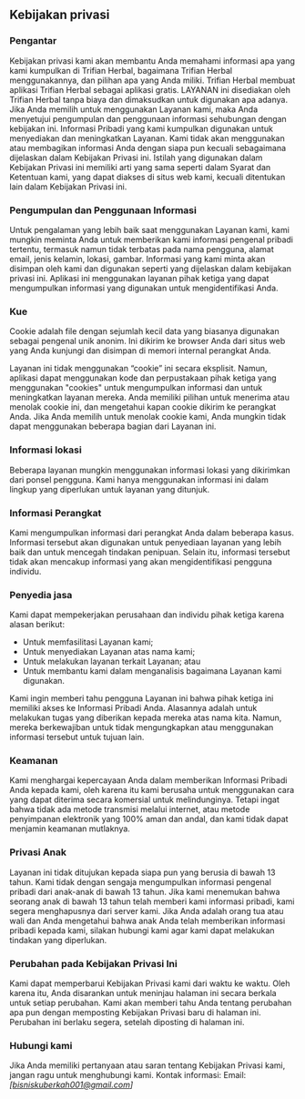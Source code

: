 Kebijakan privasi
----------------

### Pengantar
Kebijakan privasi kami akan membantu Anda memahami informasi apa yang kami kumpulkan di Trifian Herbal, bagaimana Trifian Herbal menggunakannya, dan pilihan apa yang Anda miliki.
Trifian Herbal membuat aplikasi Trifian Herbal sebagai aplikasi gratis. LAYANAN ini disediakan oleh Trifian Herbal tanpa biaya dan dimaksudkan untuk digunakan apa adanya.
Jika Anda memilih untuk menggunakan Layanan kami, maka Anda menyetujui pengumpulan dan penggunaan informasi sehubungan dengan kebijakan ini. Informasi Pribadi yang kami kumpulkan digunakan untuk menyediakan dan meningkatkan Layanan. Kami tidak akan menggunakan atau membagikan informasi Anda dengan siapa pun kecuali sebagaimana dijelaskan dalam Kebijakan Privasi ini.
Istilah yang digunakan dalam Kebijakan Privasi ini memiliki arti yang sama seperti dalam Syarat dan Ketentuan kami, yang dapat diakses di situs web kami, kecuali ditentukan lain dalam Kebijakan Privasi ini.

### Pengumpulan dan Penggunaan Informasi
Untuk pengalaman yang lebih baik saat menggunakan Layanan kami, kami mungkin meminta Anda untuk memberikan kami informasi pengenal pribadi tertentu, termasuk namun tidak terbatas pada nama pengguna, alamat email, jenis kelamin, lokasi, gambar. Informasi yang kami minta akan disimpan oleh kami dan digunakan seperti yang dijelaskan dalam kebijakan privasi ini.
Aplikasi ini menggunakan layanan pihak ketiga yang dapat mengumpulkan informasi yang digunakan untuk mengidentifikasi Anda.

### Kue
Cookie adalah file dengan sejumlah kecil data yang biasanya digunakan sebagai pengenal unik anonim. Ini dikirim ke browser Anda dari situs web yang Anda kunjungi dan disimpan di memori internal perangkat Anda.

Layanan ini tidak menggunakan “cookie” ini secara eksplisit. Namun, aplikasi dapat menggunakan kode dan perpustakaan pihak ketiga yang menggunakan "cookies" untuk mengumpulkan informasi dan untuk meningkatkan layanan mereka. Anda memiliki pilihan untuk menerima atau menolak cookie ini, dan mengetahui kapan cookie dikirim ke perangkat Anda. Jika Anda memilih untuk menolak cookie kami, Anda mungkin tidak dapat menggunakan beberapa bagian dari Layanan ini.

### Informasi lokasi
Beberapa layanan mungkin menggunakan informasi lokasi yang dikirimkan dari ponsel pengguna. Kami hanya menggunakan informasi ini dalam lingkup yang diperlukan untuk layanan yang ditunjuk.

### Informasi Perangkat
Kami mengumpulkan informasi dari perangkat Anda dalam beberapa kasus. Informasi tersebut akan digunakan untuk penyediaan layanan yang lebih baik dan untuk mencegah tindakan penipuan. Selain itu, informasi tersebut tidak akan mencakup informasi yang akan mengidentifikasi pengguna individu.

### Penyedia jasa
Kami dapat mempekerjakan perusahaan dan individu pihak ketiga karena alasan berikut:
* Untuk memfasilitasi Layanan kami;
* Untuk menyediakan Layanan atas nama kami;
* Untuk melakukan layanan terkait Layanan; atau
* Untuk membantu kami dalam menganalisis bagaimana Layanan kami digunakan.

Kami ingin memberi tahu pengguna Layanan ini bahwa pihak ketiga ini memiliki akses ke Informasi Pribadi Anda. Alasannya adalah untuk melakukan tugas yang diberikan kepada mereka atas nama kita. Namun, mereka berkewajiban untuk tidak mengungkapkan atau menggunakan informasi tersebut untuk tujuan lain.

### Keamanan
Kami menghargai kepercayaan Anda dalam memberikan Informasi Pribadi Anda kepada kami, oleh karena itu kami berusaha untuk menggunakan cara yang dapat diterima secara komersial untuk melindunginya. Tetapi ingat bahwa tidak ada metode transmisi melalui internet, atau metode penyimpanan elektronik yang 100% aman dan andal, dan kami tidak dapat menjamin keamanan mutlaknya.

### Privasi Anak
Layanan ini tidak ditujukan kepada siapa pun yang berusia di bawah 13 tahun. Kami tidak dengan sengaja mengumpulkan informasi pengenal pribadi dari anak-anak di bawah 13 tahun. Jika kami menemukan bahwa seorang anak di bawah 13 tahun telah memberi kami informasi pribadi, kami segera menghapusnya dari server kami. Jika Anda adalah orang tua atau wali dan Anda mengetahui bahwa anak Anda telah memberikan informasi pribadi kepada kami, silakan hubungi kami agar kami dapat melakukan tindakan yang diperlukan.

### Perubahan pada Kebijakan Privasi Ini
Kami dapat memperbarui Kebijakan Privasi kami dari waktu ke waktu. Oleh karena itu, Anda disarankan untuk meninjau halaman ini secara berkala untuk setiap perubahan. Kami akan memberi tahu Anda tentang perubahan apa pun dengan memposting Kebijakan Privasi baru di halaman ini. Perubahan ini berlaku segera, setelah diposting di halaman ini.

### Hubungi kami
Jika Anda memiliki pertanyaan atau saran tentang Kebijakan Privasi kami, jangan ragu untuk menghubungi kami.
Kontak informasi:
Email: *[bisniskuberkah001@gmail.com]*
